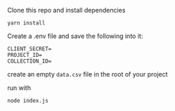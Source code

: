 Clone this repo and install dependencies
```
yarn install
```

Create a .env file and save the following into it: 

```
CLIENT_SECRET=
PROJECT_ID=
COLLECTION_ID=
```

create an empty `data.csv` file in the root of your project

run with 
```
node index.js
```